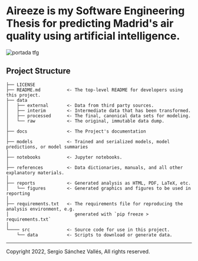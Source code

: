 Aireeze is my Software Engineering Thesis for predicting Madrid's air quality using artificial intelligence.
==============================
![portada tfg](https://user-images.githubusercontent.com/20419761/200362460-33cd45fd-0a39-4283-bc0e-653e3b727b68.png)

Project Structure
------------

    ├── LICENSE
    ├── README.md          <- The top-level README for developers using this project.
    ├── data
    │   ├── external       <- Data from third party sources.
    │   ├── interim        <- Intermediate data that has been transformed.
    │   ├── processed      <- The final, canonical data sets for modeling.
    │   └── raw            <- The original, immutable data dump.
    │
    ├── docs               <- The Project's documentation
    │
    ├── models             <- Trained and serialized models, model predictions, or model summaries
    │
    ├── notebooks          <- Jupyter notebooks.
    │
    ├── references         <- Data dictionaries, manuals, and all other explanatory materials.
    │
    ├── reports            <- Generated analysis as HTML, PDF, LaTeX, etc.
    │   └── figures        <- Generated graphics and figures to be used in reporting
    │
    ├── requirements.txt   <- The requirements file for reproducing the analysis environment, e.g.
    │                         generated with `pip freeze > requirements.txt`
    │
    └──── src              <- Source code for use in this project.
        └── data           <- Scripts to download or generate data.

--------

Copyright 2022, Sergio Sánchez Vallés, All rights reserved.
